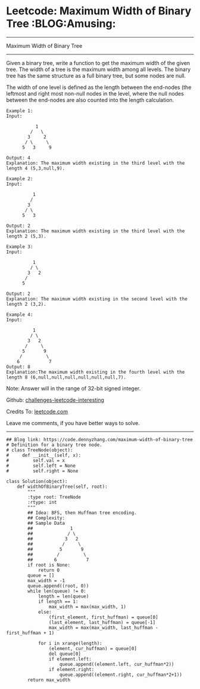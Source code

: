 # Leetcode: Maximum Width of Binary Tree     :BLOG:Amusing:


---

Maximum Width of Binary Tree  

---

Given a binary tree, write a function to get the maximum width of the given tree. The width of a tree is the maximum width among all levels. The binary tree has the same structure as a full binary tree, but some nodes are null.  

The width of one level is defined as the length between the end-nodes (the leftmost and right most non-null nodes in the level, where the null nodes between the end-nodes are also counted into the length calculation.  

    Example 1:
    Input: 
    
               1
             /   \
            3     2
           / \     \  
          5   3     9 
    
    Output: 4
    Explanation: The maximum width existing in the third level with the length 4 (5,3,null,9).

    Example 2:
    Input: 
    
              1
             /  
            3    
           / \       
          5   3     
    
    Output: 2
    Explanation: The maximum width existing in the third level with the length 2 (5,3).

    Example 3:
    Input: 
    
              1
             / \
            3   2 
           /        
          5      
    
    Output: 2
    Explanation: The maximum width existing in the second level with the length 2 (3,2).

    Example 4:
    Input: 
    
              1
             / \
            3   2
           /     \  
          5       9 
         /         \
        6           7
    Output: 8
    Explanation:The maximum width existing in the fourth level with the length 8 (6,null,null,null,null,null,null,7).

Note: Answer will in the range of 32-bit signed integer.  

Github: [challenges-leetcode-interesting](https://github.com/DennyZhang/challenges-leetcode-interesting/tree/master/maximum-width-of-binary-tree)  

Credits To: [leetcode.com](https://leetcode.com/problems/maximum-width-of-binary-tree/description/)  

Leave me comments, if you have better ways to solve.  

---

    ## Blog link: https://code.dennyzhang.com/maximum-width-of-binary-tree
    # Definition for a binary tree node.
    # class TreeNode(object):
    #     def __init__(self, x):
    #         self.val = x
    #         self.left = None
    #         self.right = None
    
    class Solution(object):
        def widthOfBinaryTree(self, root):
            """
            :type root: TreeNode
            :rtype: int
            """
            ## Idea: BFS, then Huffman tree encoding. 
            ## Complexity:
            ## Sample Data
            ##              1
            ##             / \
            ##            3   2
            ##           /     \  
            ##          5       9 
            ##         /         \
            ##        6           7
            if root is None:
                return 0
            queue = []
            max_width = -1
            queue.append((root, 0))
            while len(queue) != 0:
                length = len(queue)
                if length == 1:
                    max_width = max(max_width, 1)
                else:
                    (first_element, first_huffman) = queue[0]
                    (last_element, last_huffman) = queue[-1]
                    max_width = max(max_width, last_huffman - first_huffman + 1)
    
                for i in xrange(length):
                    (element, cur_huffman) = queue[0]
                    del queue[0]
                    if element.left:
                        queue.append((element.left, cur_huffman*2))
                    if element.right:
                        queue.append((element.right, cur_huffman*2+1))
            return max_width